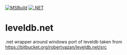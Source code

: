 [![MSBuild](https://github.com/SoftFx/leveldb.net/actions/workflows/msbuild.yml/badge.svg)](https://github.com/SoftFx/leveldb.net/actions/workflows/msbuild.yml)
[![.NET](https://github.com/SoftFx/leveldb.net/actions/workflows/dotnet.yml/badge.svg)](https://github.com/SoftFx/leveldb.net/actions/workflows/dotnet.yml)

# leveldb.net
.net wrapper around windows port of leveldb taken from https://bitbucket.org/robertvazan/leveldb.net/src
